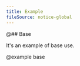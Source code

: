 ```yaml
---
title: Example
fileSource: notice-global
---
```


@## Base

It's an example of base use.

@example base
